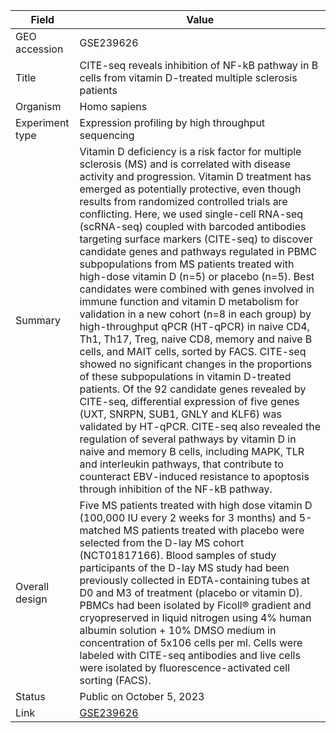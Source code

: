 | Field          | Value                                                                                                  |
|----------------|--------------------------------------------------------------------------------------------------------|
| GEO accession  | GSE239626                                                                                              |
| Title          | CITE-seq reveals inhibition of NF-kB pathway in B cells from vitamin D-treated multiple sclerosis patients |
| Organism       | Homo sapiens                                                                                           |
| Experiment type | Expression profiling by high throughput sequencing                                                 |
| Summary        | Vitamin D deficiency is a risk factor for multiple sclerosis (MS) and is correlated with disease activity and progression. Vitamin D treatment has emerged as potentially protective, even though results from randomized controlled trials are conflicting. Here, we used single-cell RNA-seq (scRNA-seq) coupled with barcoded antibodies targeting surface markers (CITE-seq) to discover candidate genes and pathways regulated in PBMC subpopulations from MS patients treated with high-dose vitamin D (n=5) or placebo (n=5). Best candidates were combined with genes involved in immune function and vitamin D metabolism for validation in a new cohort (n=8 in each group) by high-throughput qPCR (HT-qPCR) in naive CD4, Th1, Th17, Treg, naive CD8, memory and naive B cells, and MAIT cells, sorted by FACS. CITE-seq showed no significant changes in the proportions of these subpopulations in vitamin D-treated patients. Of the 92 candidate genes revealed by CITE-seq, differential expression of five genes (UXT, SNRPN, SUB1, GNLY and KLF6) was validated by HT-qPCR. CITE-seq also revealed the regulation of several pathways by vitamin D in naive and memory B cells, including MAPK, TLR and interleukin pathways, that contribute to counteract EBV-induced resistance to apoptosis through inhibition of the NF-kB pathway. |
| Overall design | Five MS patients treated with high dose vitamin D (100,000 IU every 2 weeks for 3 months) and 5-matched MS patients treated with placebo were selected from the D-lay MS cohort (NCT01817166). Blood samples of study participants of the D-lay MS study had been previously collected in EDTA-containing tubes at D0 and M3 of treatment (placebo or vitamin D). PBMCs had been isolated by Ficoll® gradient and cryopreserved in liquid nitrogen using 4% human albumin solution + 10% DMSO medium in concentration of 5x106 cells per ml. Cells were labeled with CITE-seq antibodies and live cells were isolated by fluorescence-activated cell sorting (FACS). |
| Status         | Public on October 5, 2023                                                                            |
| Link           | [GSE239626](https://www.ncbi.nlm.nih.gov/geo/query/acc.cgi?acc=GSE239626)                              |
